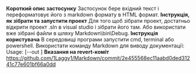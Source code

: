**Короткий опис застосунку**
Застосунок бере вхідний текст і переформатовує його з markdown формату в HTML формат.
**Інструкція, як зібрати та запустити проект**
Для того щоб зібрати проект, достатньо відкрити проект .sln в visual studio і зібрати його там.
Або використати вже зібрані файли в шляху Markdown\bin\Debug.
**Інструкція користувача**
В середовищі програми запустити cmd, terminal або powershell.
Використати команду Markdown для виводу документації:
Usage: <inputFile> [--out <outputFile>]
**Вказання на revert-коміт**
https://github.com/1Laggy1/Markdown/commit/2e455568ec11aabd0ded31241c77e601bf66a0dd